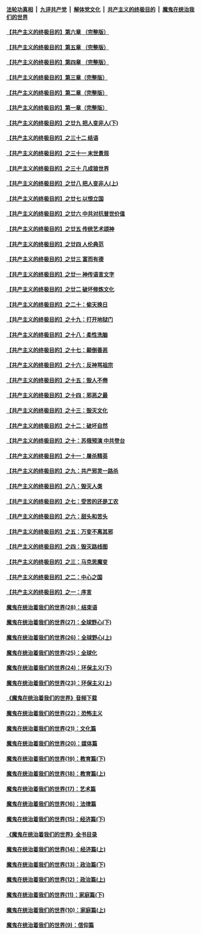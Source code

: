 ####  [法轮功真相](../../../../basic/blob/master/README.md?t=10102201) &nbsp;|&nbsp; [九评共产党](../../../../9ping.md/blob/master/README.md?t=10102201) &nbsp;|&nbsp; [解体党文化](../../../../jtdwh.md/blob/master/README.md?t=10102201)  &nbsp;|&nbsp; [共产主义的终极目的](../../../../gczydzjmd.md/blob/master/README.md?t=10102201) &nbsp;|&nbsp; [魔鬼在统治我们的世界](../../../../mgztzwmdsj.md/blob/master/README.md?t=10102201) 

#### [【共产主义的终极目的】第六章 （完整版）](../pages/nsc422/n11428913.md?t=10102201) 

#### [【共产主义的终极目的】第五章 （完整版）](../pages/nsc422/n11428912.md?t=10102201) 

#### [【共产主义的终极目的】第四章 （完整版）](../pages/nsc422/n11428907.md?t=10102201) 

#### [【共产主义的终极目的】第三章（完整版）](../pages/nsc422/n11428848.md?t=10102201) 

#### [【共产主义的终极目的】第二章（完整版）](../pages/nsc422/n11428831.md?t=10102201) 

#### [【共产主义的终极目的】第一章（完整版）](../pages/nsc422/n11417651.md?t=10102201) 

#### [【共产主义的终极目的】之廿九 把人变非人(下)](../pages/nsc422/n11344140.md?t=10102201) 

#### [【共产主义的终极目的】之三十二 结语](../pages/nsc422/n11360535.md?t=10102201) 

#### [【共产主义的终极目的】之三十一 末世景观](../pages/nsc422/n11351129.md?t=10102201) 

#### [【共产主义的终极目的】之三十 几成狼世界](../pages/nsc422/n11348280.md?t=10102201) 

#### [【共产主义的终极目的】之廿八 把人变非人(上)](../pages/nsc422/n11340492.md?t=10102201) 

#### [【共产主义的终极目的】之廿七 以恨立国](../pages/nsc422/n11336944.md?t=10102201) 

#### [【共产主义的终极目的】之廿六 中共对抗普世价值](../pages/nsc422/n11324785.md?t=10102201) 

#### [【共产主义的终极目的】之廿五 传统艺术颂神](../pages/nsc422/n11296396.md?t=10102201) 

#### [【共产主义的终极目的】之廿四 人伦典范](../pages/nsc422/n11296397.md?t=10102201) 

#### [【共产主义的终极目的】之廿三 富而有德](../pages/nsc422/n11283598.md?t=10102201) 

#### [【共产主义的终极目的】之廿一 神传语言文字](../pages/nsc422/n11263265.md?t=10102201) 

#### [【共产主义的终极目的】之廿二 破坏修炼文化](../pages/nsc422/n11245728.md?t=10102201) 

#### [【共产主义的终极目的】之二十：偷天换日](../pages/nsc422/n11238846.md?t=10102201) 

#### [【共产主义的终极目的】之十九：打开地狱门](../pages/nsc422/n11206376.md?t=10102201) 

#### [【共产主义的终极目的】之十八：柔性洗脑](../pages/nsc422/n11199994.md?t=10102201) 

#### [【共产主义的终极目的】之十七：颠倒善恶](../pages/nsc422/n11179782.md?t=10102201) 

#### [【共产主义的终极目的】之十六：反神骂祖宗](../pages/nsc422/n11166798.md?t=10102201) 

#### [【共产主义的终极目的】之十五：毁人不倦](../pages/nsc422/n11166792.md?t=10102201) 

#### [【共产主义的终极目的】之十四：邪恶之最](../pages/nsc422/n11150249.md?t=10102201) 

#### [【共产主义的终极目的】之十三：毁灭文化](../pages/nsc422/n11135227.md?t=10102201) 

#### [【共产主义的终极目的】之十二：破坏自然](../pages/nsc422/n11135214.md?t=10102201) 

#### [【共产主义的终极目的】之十：苏俄预演 中共登台](../pages/nsc422/n11118424.md?t=10102201) 

#### [【共产主义的终极目的】之十一：屠杀精英](../pages/nsc422/n11118442.md?t=10102201) 

#### [【共产主义的终极目的】之九：共产邪灵一路杀](../pages/nsc422/n11114139.md?t=10102201) 

#### [【共产主义的终极目的】之八：毁灭人类](../pages/nsc422/n11108503.md?t=10102201) 

#### [【共产主义的终极目的】之七：受苦的还是工农](../pages/nsc422/n11101809.md?t=10102201) 

#### [【共产主义的终极目的】之六：甜头和苦头](../pages/nsc422/n11096971.md?t=10102201) 

#### [【共产主义的终极目的】之五：万变不离其邪](../pages/nsc422/n11091285.md?t=10102201) 

#### [【共产主义的终极目的】之四：毁灭路线图](../pages/nsc422/n11086284.md?t=10102201) 

#### [【共产主义的终极目的】之三：马克思魔变](../pages/nsc422/n11061941.md?t=10102201) 

#### [【共产主义的终极目的】之二：中心之国](../pages/nsc422/n11047728.md?t=10102201) 

#### [【共产主义的终极目的】之一：序言](../pages/nsc422/n11086077.md?t=10102201) 

#### [魔鬼在统治着我们的世界(28)：结束语](../pages/nsc422/n10936246.md?t=10102201) 

#### [魔鬼在统治着我们的世界(27)：全球野心(下)](../pages/nsc422/n10928319.md?t=10102201) 

#### [魔鬼在统治着我们的世界(26)：全球野心(上)](../pages/nsc422/n10900318.md?t=10102201) 

#### [魔鬼在统治着我们的世界(25)：全球化](../pages/nsc422/n10788205.md?t=10102201) 

#### [魔鬼在统治着我们的世界(24)：环保主义(下)](../pages/nsc422/n10695307.md?t=10102201) 

#### [魔鬼在统治着我们的世界(23)：环保主义(上)](../pages/nsc422/n10688613.md?t=10102201) 

#### [《魔鬼在统治着我们的世界》音频下载](../pages/nsc422/n10635553.md?t=10102201) 

#### [魔鬼在统治着我们的世界(22)：恐怖主义](../pages/nsc422/n10614727.md?t=10102201) 

#### [魔鬼在统治着我们的世界(21)：文化篇](../pages/nsc422/n10597706.md?t=10102201) 

#### [魔鬼在统治着我们的世界(20)：媒体篇](../pages/nsc422/n10586579.md?t=10102201) 

#### [魔鬼在统治着我们的世界(19)：教育篇(下)](../pages/nsc422/n10564808.md?t=10102201) 

#### [魔鬼在统治着我们的世界(18)：教育篇(上)](../pages/nsc422/n10526970.md?t=10102201) 

#### [魔鬼在统治着我们的世界(17)：艺术篇](../pages/nsc422/n10499093.md?t=10102201) 

#### [魔鬼在统治着我们的世界(16)：法律篇](../pages/nsc422/n10485969.md?t=10102201) 

#### [魔鬼在统治着我们的世界(15)：经济篇(下)](../pages/nsc422/n10469975.md?t=10102201) 

#### [《魔鬼在统治着我们的世界》全书目录](../pages/nsc422/n10464261.md?t=10102201) 

#### [魔鬼在统治着我们的世界(14)：经济篇(上)](../pages/nsc422/n10457370.md?t=10102201) 

#### [魔鬼在统治着我们的世界(13)：政治篇(下)](../pages/nsc422/n10448270.md?t=10102201) 

#### [魔鬼在统治着我们的世界(12)：政治篇(上)](../pages/nsc422/n10444576.md?t=10102201) 

#### [魔鬼在统治着我们的世界(11)：家庭篇(下)](../pages/nsc422/n10440961.md?t=10102201) 

#### [魔鬼在统治着我们的世界(10)：家庭篇(上)](../pages/nsc422/n10435448.md?t=10102201) 

#### [魔鬼在统治着我们的世界(9)：信仰篇](../pages/nsc422/n10432159.md?t=10102201) 

